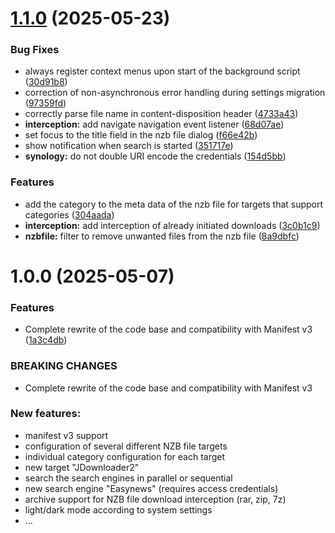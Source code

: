 # [1.1.0](https://github.com/Tensai75/NZBDonkey/compare/v1.0.0...v1.1.0) (2025-05-23)


### Bug Fixes

* always register context menus upon start of the background script ([30d91b8](https://github.com/Tensai75/NZBDonkey/commit/30d91b8c35aa4f3832b7ea7fbc2fbd3b32ddda76))
* correction of non-asynchronous error handling during settings migration ([97359fd](https://github.com/Tensai75/NZBDonkey/commit/97359fd93b091aea82ae2e46038096bdb4b84962))
* correctly parse file name in content-disposition header ([4733a43](https://github.com/Tensai75/NZBDonkey/commit/4733a43dfc3ebeb23783d08bb77cf2ed59640c95))
* **interception:** add navigate navigation event listener ([68d07ae](https://github.com/Tensai75/NZBDonkey/commit/68d07aef8c07f0aac27918ad846fd94a4db07c24))
* set focus to the title field in the nzb file dialog ([f66e42b](https://github.com/Tensai75/NZBDonkey/commit/f66e42b112d55d5a6fd8bdd5510c37baabed8ca0))
* show notification when search is started ([351717e](https://github.com/Tensai75/NZBDonkey/commit/351717ed0842f6124e46afd9086f4f259d40cdaf))
* **synology:** do not double URI encode the credentials ([154d5bb](https://github.com/Tensai75/NZBDonkey/commit/154d5bbe027cfc9d31bdadd01dc7b928a7eb37db))


### Features

* add the category to the meta data of the nzb file for targets that support categories ([304aada](https://github.com/Tensai75/NZBDonkey/commit/304aadaa9fb044e5526cc0f1e211f8fcd146eda8))
* **interception:** add interception of already initiated downloads ([3c0b1c9](https://github.com/Tensai75/NZBDonkey/commit/3c0b1c9a645e697d2a479cfc71fdc2b912a906dc))
* **nzbfile:** filter to remove unwanted files from the nzb file ([8a9dbfc](https://github.com/Tensai75/NZBDonkey/commit/8a9dbfcbf0ea49380a01d80434ae143db2a5f43f))


# 1.0.0 (2025-05-07)


### Features

* Complete rewrite of the code base and compatibility with Manifest v3 ([1a3c4db](https://github.com/Tensai75/NZBDonkey/commit/1a3c4db29795ec2e72d5c1f7834173ddd7e1dfec))


### BREAKING CHANGES

* Complete rewrite of the code base and compatibility with Manifest v3

### New features:
* manifest v3 support
* configuration of several different NZB file targets
* individual category configuration for each target
* new target "JDownloader2"
* search the search engines in parallel or sequential
* new search engine "Easynews" (requires access credentials)
* archive support for NZB file download interception (rar, zip, 7z)
* light/dark mode according to system settings
* ...
